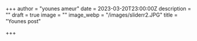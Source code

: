 +++
author = "younes ameur"
date = 2023-03-20T23:00:00Z
description = ""
draft = true
image = ""
image_webp = "/images/sliderr2.JPG"
title = "Younes post"

+++

